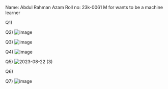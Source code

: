 Name: Abdul Rahman Azam
Roll no: 23k-0061
M for wants to be a machine learner


Q1) 

Q2) ![image](https://github.com/AbdulRahmanAzam/PfFall23/assets/69141440/6feaa37f-30c4-4528-9dbd-3e3abca16ed8)

Q3) ![image](https://github.com/AbdulRahmanAzam/PfFall23/assets/69141440/5499060f-b599-4dfb-a073-9762fc8220ba)

Q4) ![image](https://github.com/AbdulRahmanAzam/PfFall23/assets/69141440/120552b5-a4e5-4d70-9855-13d7fc88a083)

Q5) ![2023-08-22 (3)](https://github.com/AbdulRahmanAzam/PfFall23/assets/69141440/85878eaa-5922-4f14-b65a-67ccd404997e)

Q6)  

Q7) ![image](https://github.com/AbdulRahmanAzam/PfFall23/assets/69141440/bd9b3c22-4bd5-461e-a5ff-58b4a9984acc)
